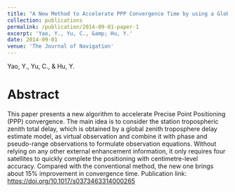 ```yaml
---
title: "A New Method to Accelerate PPP Convergence Time by using a Global Zenith Troposphere Delay Estimate Model"
collection: publications
permalink: /publication/2014-09-01-paper-1
excerpt: 'Yao, Y., Yu, C., &amp; Hu, Y.'
date: 2014-09-01
venue: 'The Journal of Navigation'
---
```

Yao, Y., Yu, C., &amp; Hu, Y.

Abstract
=====
This paper presents a new algorithm to accelerate Precise Point Positioning (PPP) convergence. The main idea is to consider the station tropospheric zenith total delay, which is obtained by a global zenith troposphere delay estimate model, as virtual observation and combine it with phase and pseudo-range observations to formulate observation equations. Without relying on any other external enhancement information, it only requires four satellites to quickly complete the positioning with centimetre-level accuracy. Compared with the conventional method, the new one brings about 15% improvement in convergence time.
Publication link: https://doi.org/10.1017/s0373463314000265